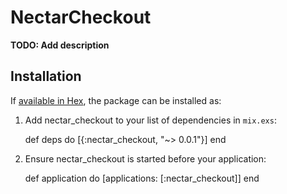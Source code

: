 # NectarCheckout

**TODO: Add description**

## Installation

If [available in Hex](https://hex.pm/docs/publish), the package can be installed as:

  1. Add nectar_checkout to your list of dependencies in `mix.exs`:

        def deps do
          [{:nectar_checkout, "~> 0.0.1"}]
        end

  2. Ensure nectar_checkout is started before your application:

        def application do
          [applications: [:nectar_checkout]]
        end

